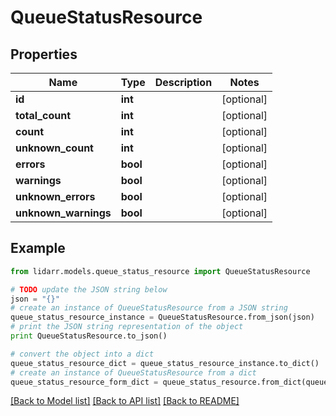 # QueueStatusResource


## Properties
Name | Type | Description | Notes
------------ | ------------- | ------------- | -------------
**id** | **int** |  | [optional] 
**total_count** | **int** |  | [optional] 
**count** | **int** |  | [optional] 
**unknown_count** | **int** |  | [optional] 
**errors** | **bool** |  | [optional] 
**warnings** | **bool** |  | [optional] 
**unknown_errors** | **bool** |  | [optional] 
**unknown_warnings** | **bool** |  | [optional] 

## Example

```python
from lidarr.models.queue_status_resource import QueueStatusResource

# TODO update the JSON string below
json = "{}"
# create an instance of QueueStatusResource from a JSON string
queue_status_resource_instance = QueueStatusResource.from_json(json)
# print the JSON string representation of the object
print QueueStatusResource.to_json()

# convert the object into a dict
queue_status_resource_dict = queue_status_resource_instance.to_dict()
# create an instance of QueueStatusResource from a dict
queue_status_resource_form_dict = queue_status_resource.from_dict(queue_status_resource_dict)
```
[[Back to Model list]](../README.md#documentation-for-models) [[Back to API list]](../README.md#documentation-for-api-endpoints) [[Back to README]](../README.md)


